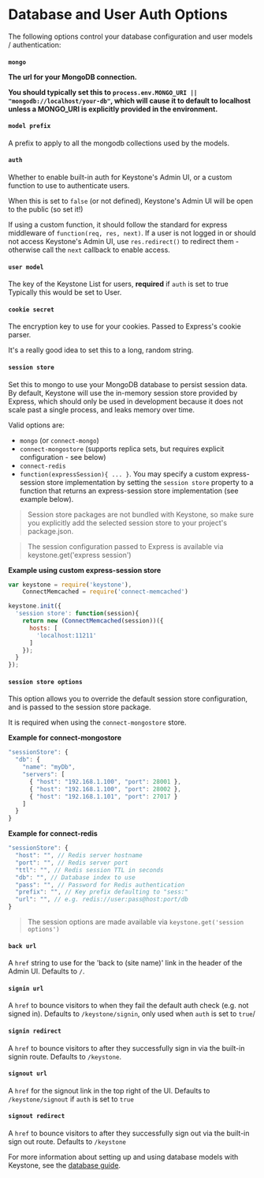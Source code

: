 # Database and User Auth Options

The following options control your database configuration and user models / authentication:

<h4 data-primitive-type="String"><code>mongo</code></h3.9>

The url for your MongoDB connection.

You should typically set this to `process.env.MONGO_URI || "mongodb://localhost/your-db"`, which will cause it to default to localhost unless a MONGO_URI is explicitly provided in the environment.

<h4 data-primitive-type="String"><code>model prefix</code></h4>

A prefix to apply to all the mongodb collections used by the models.

<h4 data-primitive-type="Mixed"><code>auth</code></h4>

Whether to enable built-in auth for Keystone's Admin UI, or a custom function to use to authenticate users.

When this is set to `false` (or not defined), Keystone's Admin UI will be open to the public (so set it!)

If using a custom function, it should follow the standard for express middleware of `function(req, res, next)`. If a user is not logged in or should not access Keystone's Admin UI, use `res.redirect()` to redirect them - otherwise call the `next` callback to enable access.

<h4 data-primitive-type="String"><code>user model</code></h4>

The key of the Keystone List for users, **required** if `auth` is set to true
Typically this would be set to User.

<h4 data-primitive-type="String"><code>cookie secret</code></h4>

The encryption key to use for your cookies. Passed to Express's cookie parser.

It's a really good idea to set this to a long, random string.

<h4 data-primitive-type="String|Function"><code>session store</code></h4>

Set this to mongo to use your MongoDB database to persist session data.
By default, Keystone will use the in-memory session store provided by Express, which should only be used in development because it does not scale past a single process, and leaks memory over time.

Valid options are:

- `mongo` (or `connect-mongo`)
- `connect-mongostore` (supports replica sets, but requires explicit configuration - see below)
- `connect-redis`
- `function(expressSession){ ... }`. You may specify a custom express-session store implementation by setting the `session store` property to a function that returns an express-session store implementation (see example below).

> Session store packages are not bundled with Keystone, so make sure you explicitly add the selected session store to your project's package.json.

> The session configuration passed to Express is available via keystone.get('express session')

**Example using custom express-session store**

```javascript
var keystone = require('keystone'),
    ConnectMemcached = require('connect-memcached')

keystone.init({
  'session store': function(session){
    return new (ConnectMemcached(session))({
      hosts: [
        'localhost:11211'
      ]
    });
  }
});
```

<h4 data-primitive-type="Object"><code>session store options</code></h4>

This option allows you to override the default session store configuration, and is passed to the session store package.

It is required when using the `connect-mongostore` store.

**Example for connect-mongostore**

```javascript
"sessionStore": {
  "db": {
    "name": "myDb",
    "servers": [
      { "host": "192.168.1.100", "port": 28001 },
      { "host": "192.168.1.100", "port": 28002 },
      { "host": "192.168.1.101", "port": 27017 }
    ]
  }
}
```

**Example for connect-redis**

```javascript
"sessionStore": {
  "host": "", // Redis server hostname
  "port": "", // Redis server port
  "ttl": "", // Redis session TTL in seconds
  "db": "", // Database index to use
  "pass": "", // Password for Redis authentication
  "prefix": "", // Key prefix defaulting to "sess:"
  "url": "", // e.g. redis://user:pass@host:port/db
}
```

> The session options are made available via `keystone.get('session options')`

<h4 data-primitive-type="String"><code>back url</code></h4>

A `href` string to use for the 'back to (site name)' link in the header of the Admin UI. Defaults to `/`.

<h4 data-primitive-type="String"><code>signin url</code></h4>

A `href` to bounce visitors to when they fail the default auth check (e.g. not signed in). Defaults to `/keystone/signin`, only used when `auth` is set to `true`/

<h4 data-primitive-type="String"><code>signin redirect</code></h4>

A `href` to bounce visitors to after they successfully sign in via the built-in signin route. Defaults to `/keystone`.

<h4 data-primitive-type="String"><code>signout url</code></h4>

A `href` for the signout link in the top right of the UI. Defaults to `/keystone/signout` if `auth` is set to `true`

<h4 data-primitive-type="String"><code>signout redirect</code></h4>

A `href` to bounce visitors to after they successfully sign out via the built-in sign out route. Defaults to `/keystone`


For more information about setting up and using database models with Keystone, see the [database guide](/database/).
